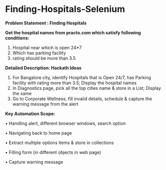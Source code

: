 # Finding-Hospitals-Selenium
**Problem Statement : Finding Hospitals**

**Get the hospital names from practo.com which satisfy following conditions:**
  1. Hospital near which is open 24*7
  2. Which has parking facility
  3. rating should be more than 3.5

**Detailed Description: Hackath Ideas**
  1. For Bangalore city, identify Hospitals that is Open 24/7, has Parking facility with rating more than 3.5; Display the hospital names
  2. In Diagnostics page, pick all the top cities name & store in a List; Display the same
  3. Go to Corporate Wellness, fill invalid details, schedule & capture the warning message from the alert


**Key Automation Scope:**

•	Handling alert, different browser windows, search option

•	Navigating back to home page

•	Extract multiple options items & store in collections

•	Filling form (in different objects in web page)

•	Capture warning message
